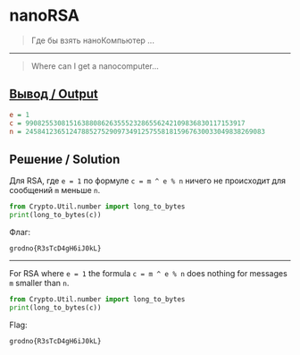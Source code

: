 # nanoRSA

> Где бы взять наноКомпьютер ...

---

> Where can I get a nanocomputer...

## [Вывод / Output](rsa.txt)

```ini
e = 1
c = 9908255308151638808626355523286556242109836830117153917
n = 245841236512478852752909734912575581815967630033049838269083
```

## Решение / Solution

Для RSA, где `e = 1` по формуле `c = m ^ e % n` ничего не происходит для сообщений `m` меньше `n`.

```python
from Crypto.Util.number import long_to_bytes
print(long_to_bytes(c))
```

Флаг:

```plain
grodno{R3sTcD4gH6iJ0kL}
```

---

For RSA where `e = 1` the formula `c = m ^ e % n` does nothing for messages `m` smaller than `n`.

```python
from Crypto.Util.number import long_to_bytes
print(long_to_bytes(c))
```

Flag:

```plain
grodno{R3sTcD4gH6iJ0kL}
```
